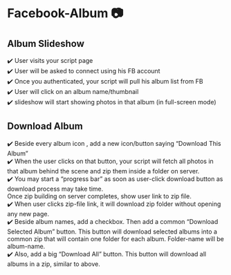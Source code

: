 # Facebook-Album :camera:

## Album Slideshow

:heavy_check_mark: User visits your script page <br>
:heavy_check_mark: User will be asked to connect using his FB account <br>
:heavy_check_mark: Once you authenticated, your script will pull his album list from FB <br>
:heavy_check_mark: User will click on an album name/thumbnail <br>
:heavy_check_mark: slideshow will start showing photos in that album (in full-screen mode) <br>

## Download Album

:heavy_check_mark: Beside every album icon , add a new icon/button saying “Download This Album” <br>
:heavy_check_mark: When the user clicks on that button, your script will fetch all photos in that album behind the scene and zip them inside a folder on server. <br>
:heavy_check_mark: You may start a “progress bar” as soon as user-click download button as download process may take time. <br>
Once zip building on server completes, show user link to zip file. <br>
:heavy_check_mark: When user clicks zip-file link, it will download zip folder without opening any new page. <br>
:heavy_check_mark: Beside album names, add a checkbox. Then add a common “Download Selected Album” button. This button will download selected albums into a common zip that will contain one folder for each album. Folder-name will be album-name. <br>
:heavy_check_mark: Also, add a big “Download All” button. This button will download all albums in a zip, similar to above. <br>
